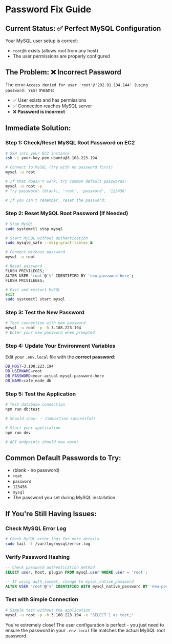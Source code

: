 # Password Fix Guide

## Current Status: ✅ Perfect MySQL Configuration
Your MySQL user setup is correct:
- `root@%` exists (allows root from any host)
- The user permissions are properly configured

## The Problem: ❌ Incorrect Password
The error `Access denied for user 'root'@'202.91.134.144' (using password: YES)` means:
- ✅ User exists and has permissions
- ✅ Connection reaches MySQL server
- ❌ **Password is incorrect**

## Immediate Solution:

### Step 1: Check/Reset MySQL Root Password on EC2
```bash
# SSH into your EC2 instance
ssh -i your-key.pem ubuntu@3.108.223.194

# Connect to MySQL (try with no password first)
mysql -u root

# If that doesn't work, try common default passwords:
mysql -u root -p
# Try password: (blank), 'root', 'password', '123456'

# If you can't remember, reset the password:
```

### Step 2: Reset MySQL Root Password (If Needed)
```bash
# Stop MySQL
sudo systemctl stop mysql

# Start MySQL without authentication
sudo mysqld_safe --skip-grant-tables &

# Connect without password
mysql -u root

# Reset password
FLUSH PRIVILEGES;
ALTER USER 'root'@'%' IDENTIFIED BY 'new-password-here';
FLUSH PRIVILEGES;

# Exit and restart MySQL
exit
sudo systemctl start mysql
```

### Step 3: Test the New Password
```bash
# Test connection with new password
mysql -u root -p -h 3.108.223.194
# Enter your new password when prompted
```

### Step 4: Update Your Environment Variables
Edit your `.env.local` file with the **correct password**:
```bash
DB_HOST=3.108.223.194
DB_USERNAME=root
DB_PASSWORD=your-actual-mysql-password-here
DB_NAME=cafe_node_db
```

### Step 5: Test the Application
```bash
# Test database connection
npm run db:test

# Should show: ✅ Connection successful!

# Start your application
npm run dev

# API endpoints should now work!
```

## Common Default Passwords to Try:
- (blank - no password)
- `root`
- `password` 
- `123456`
- `mysql`
- The password you set during MySQL installation

## If You're Still Having Issues:

### Check MySQL Error Log
```bash
# Check MySQL error logs for more details
sudo tail -f /var/log/mysql/error.log
```

### Verify Password Hashing
```sql
-- Check password authentication method
SELECT user, host, plugin FROM mysql.user WHERE user = 'root';

-- If using auth_socket, change to mysql_native_password
ALTER USER 'root'@'%' IDENTIFIED WITH mysql_native_password BY 'new-password';
```

### Test with Simple Connection
```bash
# Simple test without the application
mysql -u root -p -h 3.108.223.194 -e "SELECT 1 as test;"
```

You're extremely close! The user configuration is perfect - you just need to ensure the password in your `.env.local` file matches the actual MySQL root password.
